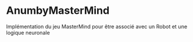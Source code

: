 # AnumbyMasterMind
Implémentation du jeu MasterMind pour être associé avec un Robot et une logique neuronale
